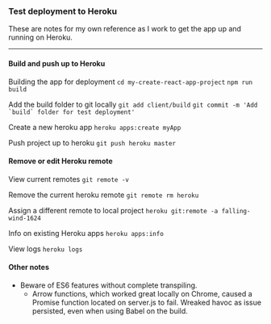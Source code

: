 ### Test deployment to Heroku

These are notes for my own reference as I work to get the app up and running on Heroku.

---

#### Build and push up to Heroku

Building the app for deployment
````cd my-create-react-app-project````
````npm run build````

Add the build folder to git locally
````git add client/build````
````git commit -m 'Add `build` folder for test deployment'````

Create a new heroku app
````heroku apps:create myApp````

Push project up to heroku
````git push heroku master````


#### Remove or edit Heroku remote

View current remotes
````git remote -v````

Remove the current heroku remote
````git remote rm heroku````

Assign a different remote to local project
````heroku git:remote -a falling-wind-1624````

Info on existing Heroku apps
````heroku apps:info````

View logs
````heroku logs````

#### Other notes
* Beware of ES6 features without complete transpiling.
    - Arrow functions, which worked great locally on Chrome, caused a Promise function located on server.js to fail. Wreaked havoc as issue persisted, even when using Babel on the build.